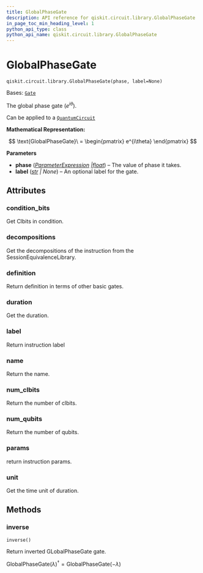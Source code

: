 ```yaml
---
title: GlobalPhaseGate
description: API reference for qiskit.circuit.library.GlobalPhaseGate
in_page_toc_min_heading_level: 1
python_api_type: class
python_api_name: qiskit.circuit.library.GlobalPhaseGate
---
```


# GlobalPhaseGate

<span id="qiskit.circuit.library.GlobalPhaseGate" />

`qiskit.circuit.library.GlobalPhaseGate(phase, label=None)`

Bases: [`Gate`](qiskit.circuit.Gate "qiskit.circuit.gate.Gate")

The global phase gate ($e^{i\theta}$).

Can be applied to a [`QuantumCircuit`](qiskit.circuit.QuantumCircuit "qiskit.circuit.QuantumCircuit")

**Mathematical Representation:**

$$
\text{GlobalPhaseGate}\ =
    \begin{pmatrix}
        e^{i\theta}
    \end{pmatrix}
$$

**Parameters**

*   **phase** ([*ParameterExpression*](qiskit.circuit.ParameterExpression "qiskit.circuit.parameterexpression.ParameterExpression")  *|*[*float*](https://docs.python.org/3/library/functions.html#float "(in Python v3.12)")) – The value of phase it takes.
*   **label** ([*str*](https://docs.python.org/3/library/stdtypes.html#str "(in Python v3.12)") *| None*) – An optional label for the gate.

## Attributes

<span id="qiskit.circuit.library.GlobalPhaseGate.condition_bits" />

### condition\_bits

Get Clbits in condition.

<span id="qiskit.circuit.library.GlobalPhaseGate.decompositions" />

### decompositions

Get the decompositions of the instruction from the SessionEquivalenceLibrary.

<span id="qiskit.circuit.library.GlobalPhaseGate.definition" />

### definition

Return definition in terms of other basic gates.

<span id="qiskit.circuit.library.GlobalPhaseGate.duration" />

### duration

Get the duration.

<span id="qiskit.circuit.library.GlobalPhaseGate.label" />

### label

Return instruction label

<span id="qiskit.circuit.library.GlobalPhaseGate.name" />

### name

Return the name.

<span id="qiskit.circuit.library.GlobalPhaseGate.num_clbits" />

### num\_clbits

Return the number of clbits.

<span id="qiskit.circuit.library.GlobalPhaseGate.num_qubits" />

### num\_qubits

Return the number of qubits.

<span id="qiskit.circuit.library.GlobalPhaseGate.params" />

### params

return instruction params.

<span id="qiskit.circuit.library.GlobalPhaseGate.unit" />

### unit

Get the time unit of duration.

## Methods

### inverse

<span id="qiskit.circuit.library.GlobalPhaseGate.inverse" />

`inverse()`

Return inverted GLobalPhaseGate gate.

$\text{GlobalPhaseGate}(\lambda)^{\dagger} = \text{GlobalPhaseGate}(-\lambda)$

